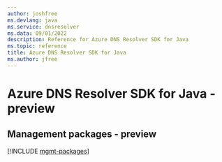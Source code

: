 ```yaml
---
author: joshfree
ms.devlang: java
ms.service: dnsresolver
ms.data: 09/01/2022
description: Reference for Azure DNS Resolver SDK for Java
ms.topic: reference
title: Azure DNS Resolver SDK for Java
ms.author: jfree
---
```

# Azure DNS Resolver SDK for Java - preview

## Management packages - preview
[!INCLUDE [mgmt-packages](dns-resolver-mgmt-index.md)]